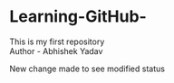 # Learning-GitHub-
This is my first repository 
<br>
Author - Abhishek Yadav

New change made to see modified status 
